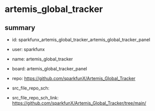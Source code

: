# artemis_global_tracker
 
## summary 
* id: sparkfunx_artemis_global_tracker_artemis_global_tracker_panel
* user: sparkfunx
* name: artemis_global_tracker
* board: artemis_global_tracker_panel
* repo: https://github.com/sparkfunX/Artemis_Global_Tracker



* src_file_repo_sch: 
* src_file_repo_sch_link: https://github.com/sparkfunX/Artemis_Global_Tracker/tree/main/






